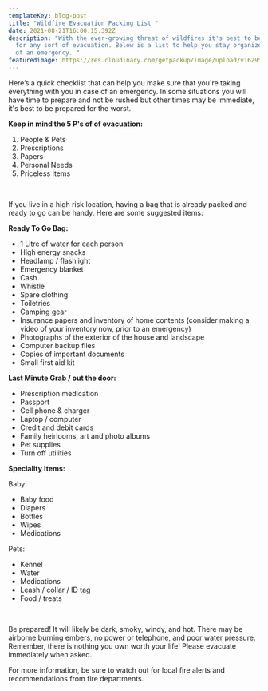 ```yaml
---
templateKey: blog-post
title: "Wildfire Evacuation Packing List "
date: 2021-08-21T16:00:15.392Z
description: "With the ever-growing threat of wildfires it's best to be prepared
  for any sort of evacuation. Below is a list to help you stay organized in case
  of an emergency. "
featuredimage: https://res.cloudinary.com/getpackup/image/upload/v1629566958/kym-mackinnon-K7brnUOXtWc-unsplash_oeb39j.jpg
---
```

Here’s a quick checklist that can help you make sure that you're taking everything with you in case of an emergency. In some situations you will have time to prepare and not be rushed but other times may be immediate, it's best to be prepared for the worst. 

**Keep in mind the 5 P's of of evacuation:** 

1. People & Pets
2. Prescriptions
3. Papers
4. Personal Needs
5. Priceless Items

<br />

If you live in a high risk location, having a bag that is already packed and ready to go can be handy. Here are some suggested items:

**Ready To Go Bag:**

* 1 Litre of water for each person
* High energy snacks
* Headlamp / flashlight
* Emergency blanket
* Cash
* Whistle
* Spare clothing
* Toiletries
* Camping gear
* Insurance papers and inventory of home contents (consider making a video of your inventory now, prior to an emergency)
* Photographs of the exterior of the house and landscape
* Computer backup files
* Copies of important documents
* Small first aid kit

**Last Minute Grab / out the door:**

* Prescription medication
* Passport
* Cell phone & charger
* Laptop / computer
* Credit and debit cards
* Family heirlooms, art and photo albums
* Pet supplies
* Turn off utilities

**Speciality Items:**

Baby:

* Baby food
* Diapers
* Bottles
* Wipes
* Medications

Pets:

* Kennel
* Water
* Medications
* Leash / collar / ID tag
* Food / treats

<br />

Be prepared! It will likely be dark, smoky, windy, and hot. There may be airborne burning embers, no power or telephone, and poor water pressure. Remember, there is nothing you own worth your life! Please evacuate immediately when asked.

For more information, be sure to watch out for local fire alerts and recommendations from fire departments.